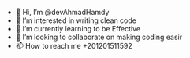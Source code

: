 - 👋 Hi, I’m @devAhmadHamdy
- 👀 I’m interested in writing clean code
- 🌱 I’m currently learning to be Effective 
- 💞️ I’m looking to collaborate on making coding easir 
- 📫 How to reach me +201201511592

<!---
devAhmadHamdy/devAhmadHamdy is a ✨ special ✨ repository because its `README.md` (this file) appears on your GitHub profile.
You can click the Preview link to take a look at your changes.
--->
